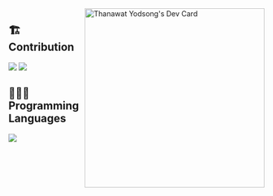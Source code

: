 <a href="https://app.daily.dev/thanawatyodsong">
    <img src="https://api.daily.dev/devcards/v2/hHLpjt9cGIhjTT65Yf9pT.png?type=default&r=vht" width="354" align="right" alt="Thanawat Yodsong's Dev Card"/>
</a>

## 🏗 Contribution

<img src="https://github-readme-stats.vercel.app/api?username=Thanawat2002&count_private=true&show_icons=true&theme=tokyonight&include_all_commits=true&hide_border=true" />
<img src="http://github-readme-streak-stats.herokuapp.com?user=Thanawat2002&theme=tokyonight&hide_border=true" />


## 🧑🏻‍💻 Programming Languages

<a href="https://github.com/Thanawat2002">
    <img align="left" src="https://github-readme-stats.vercel.app/api/top-langs/?username=Thanawat2002&count_private=true&layout=compact&hide=html,css&theme=tokyonight&langs_count=12&hide_border=true" />
</a>



<br />
<br />
<br />
<br />
<br />
<br />
<br />
<br />
<br />

